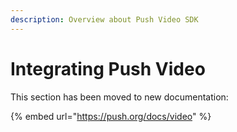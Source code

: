 ```yaml
---
description: Overview about Push Video SDK
---
```


# Integrating Push Video

This section has been moved to new documentation:

{% embed url="https://push.org/docs/video" %}
